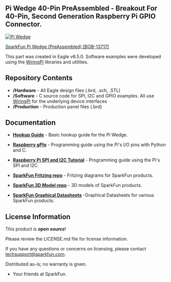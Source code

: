 Pi Wedge 40-Pin PreAssembled - Breakout For 40-Pin, Second Generation Raspberry Pi GPIO Connector.
----------------------------


[![Pi Wedge](https://cdn.sparkfun.com/assets/learn_tutorials/3/2/5/13091-Action.jpg)](https://www.sparkfun.com/products/13717)

[SparkFun Pi Wedge (PreAssembled) [BOB-13717]](https://www.sparkfun.com/products/13717)

This part was created in Eagle v6.5.0.  Software examples were developed using the [WiringPi](wiringpi.com) libraries and utilities.

Repository Contents
-------------------

* **/Hardware** - All Eagle design files (.brd, .sch, .STL)
* **/Software** - C source code for SPI, I2C and GPIO examples.  All use [WiringPi](wiringpi.com) for the underlying device interfaces
* **/Production** - Production panel files (.brd)

Documentation
--------------
* **[Hookup Guide](https://learn.sparkfun.com/tutorials/preassembled-40-pin-pi-wedge-hookup-guide)** - Basic hookup guide for the Pi Wedge.
* **[Raspberry gPIo](https://learn.sparkfun.com/tutorials/raspberry-gpio)** - Programming guide using the Pi's I/O pins with Python and C. 
* **[Raspberry Pi SPI and I2C Tutorial](https://learn.sparkfun.com/tutorials/raspberry-pi-spi-and-i2c-tutorial)** - Programming guide using the Pi's SPI and I2C.

* **[SparkFun Fritzing repo](https://github.com/sparkfun/Fritzing_Parts)** - Fritzing diagrams for SparkFun products.
* **[SparkFun 3D Model repo](https://github.com/sparkfun/3D_Models)** - 3D models of SparkFun products. 
* **[SparkFun Graphical Datasheets](https://github.com/sparkfun/Graphical_Datasheets)** -Graphical Datasheets for various SparkFun products.


License Information
-------------------

This product is _**open source**_! 

Please review the LICENSE.md file for license information. 

If you have any questions or concerns on licensing, please contact techsupport@sparkfun.com.

Distributed as-is; no warranty is given.

- Your friends at SparkFun.
